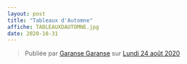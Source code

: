 ```yaml
---
layout: post
title: "Tableaux d'Automne"
affiche: TABLEAUXDAUTOMNE.jpg
date: 2020-10-31
---
```




<div class="fb-post" data-href="https://www.facebook.com/permalink.php?story_fbid=1036178146838926&amp;id=100013402509434" data-show-text="true" data-width=""><blockquote cite="https://www.facebook.com/permalink.php?story_fbid=1036178146838926&amp;id=100013402509434" class="fb-xfbml-parse-ignore">Publiée par <a href="https://www.facebook.com/people/Garanse-Garanse/100013402509434">Garanse Garanse</a> sur&nbsp;<a href="https://www.facebook.com/permalink.php?story_fbid=1036178146838926&amp;id=100013402509434">Lundi 24 août 2020</a></blockquote></div>

